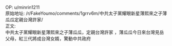 
OP: u/minrin1211  
原始地址: /r/FakeYoumo/comments/1grrv6m/中共太子黨耀眼新星薄熙來之子薄瓜瓜定親台灣許家/  
正文:  
中共太子黨耀眼新星薄熙來之子薄瓜瓜，定親台灣許家 ，薄瓜瓜今日來台灣見岳父母，紅三代將成台灣女婿，驚動中共政府  

